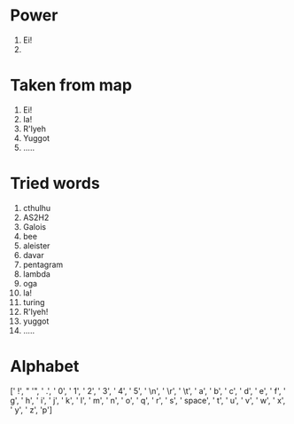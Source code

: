 # Power

1. Ei!  
2. 

# Taken from map

1. Ei!
3. Ia!
5. R'lyeh
7. Yuggot
9. .....


# Tried words

1. cthulhu  
2. AS2H2
3. Galois
4. bee
5. aleister
6. davar
7. pentagram
8. lambda
9. oga
10. la!
11. turing
12. R'lyeh!
13. yuggot
14. .....


# Alphabet

[' !', " '", ' .', ' 0', ' 1', ' 2', ' 3', ' 4', ' 5',
' \\n', ' \\r', ' \\t',
' a', ' b', ' c', ' d', ' e', ' f', ' g', ' h', ' i', ' j', ' k', ' l', ' m',
' n', ' o', ' q', ' r', ' s', ' space', ' t', ' u', ' v', ' w', ' x', ' y',
' z', 'p']